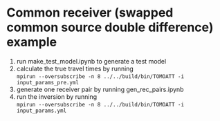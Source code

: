 # Common receiver (swapped common source double difference) example

1. run make_test_model.ipynb to generate a test model
2. calculate the true travel times by running   
`mpirun --oversubscribe -n 8 ../../build/bin/TOMOATT -i input_params_pre.yml`
3. generate one receiver pair by running gen_rec_pairs.ipynb
4. run the inversion by running  
`mpirun --oversubscribe -n 8 ../../build/bin/TOMOATT -i input_params.yml`